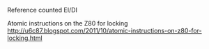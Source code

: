 Reference counted EI/DI

Atomic instructions on the Z80 for locking
http://u6c87.blogspot.com/2011/10/atomic-instructions-on-z80-for-locking.html

